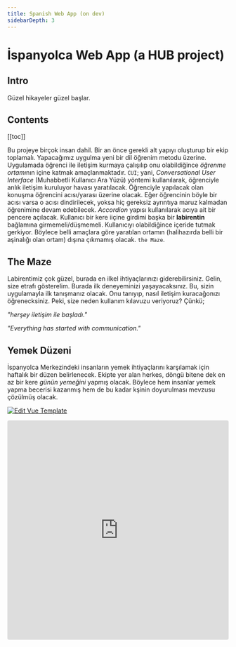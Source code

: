 ```yaml
---
title: Spanish Web App (on dev)
sidebarDepth: 3
---
```


# İspanyolca Web App (a HUB project)

## Intro

Güzel hikayeler güzel başlar.

## Contents

[[toc]]

Bu projeye birçok insan dahil. Bir an önce gerekli alt yapıyı oluşturup bir ekip toplamalı. Yapacağımız uygulma yeni bir dil öğrenim metodu üzerine. Uygulamada öğrenci ile iletişim kurmaya çalışılıp onu olabildiğince *öğrenme ortamı*nın içine katmak amaçlanmaktadır. `CUI`; yani, *Conversational User Interface* (Muhabbetli Kullanıcı Ara Yüzü) yöntemi kullanılarak, öğrenciyle anlık iletişim kuruluyor havası yaratılacak. Öğrenciyle yapılacak olan konuşma öğrencini acısı/yarası üzerine olacak. Eğer öğrencinin böyle bir acısı varsa o acısı dindirilecek, yoksa hiç gereksiz ayrıntıya maruz kalmadan öğrenimine devam edebilecek. *Accordion* yapısı kullanılarak acıya ait bir pencere açılacak. Kullanıcı bir kere iiçine girdimi başka bir **labirentin** bağlamına girmemeli/düşmemeli. Kullanıcıyı olabildiğince içeride tutmak gerkiyor. Böylece belli amaçlara göre yaratılan ortamın (halihazırda belli bir aşinalığı olan ortam) dışına çıkmamış olacak. `the Maze`.

## The Maze 

Labirentimiz çok güzel, burada en ilkel ihtiyaçlarınızı giderebilirsiniz. Gelin, size etrafı gösterelim. Burada ilk deneyeminizi yaşayacaksınız. Bu, sizin uygulamayla ilk tanışmanız olacak. Onu tanıyıp, nasıl iletişim kuracağonızı öğrenecksiniz. Peki, size neden kullanım kılavuzu veriyoruz? Çünkü; 

*"herşey iletişim ile başladı."*

*"Everything has started with communication."*


## Yemek Düzeni

İspanyolca Merkezindeki insanların yemek ihtiyaçlarını karşılamak için haftalık bir düzen belirlenecek.
Ekipte yer alan herkes, döngü bitene dek en az bir kere *günün yemeğini* yapmış olacak. Böylece hem insanlar
yemek yapma becerisi kazanmış hem de bu kadar kşinin doyurulması mevzusu çözülmüş olacak.

[![Edit Vue Template](https://codesandbox.io/static/img/play-codesandbox.svg)](https://codesandbox.io/s/z2xz19ypkx)

<iframe src="https://codesandbox.io/embed/z2xz19ypkx" style="width:100%; height:500px; border:0; border-radius: 4px; overflow:hidden;" sandbox="allow-modals allow-forms allow-popups allow-scripts allow-same-origin"></iframe>


